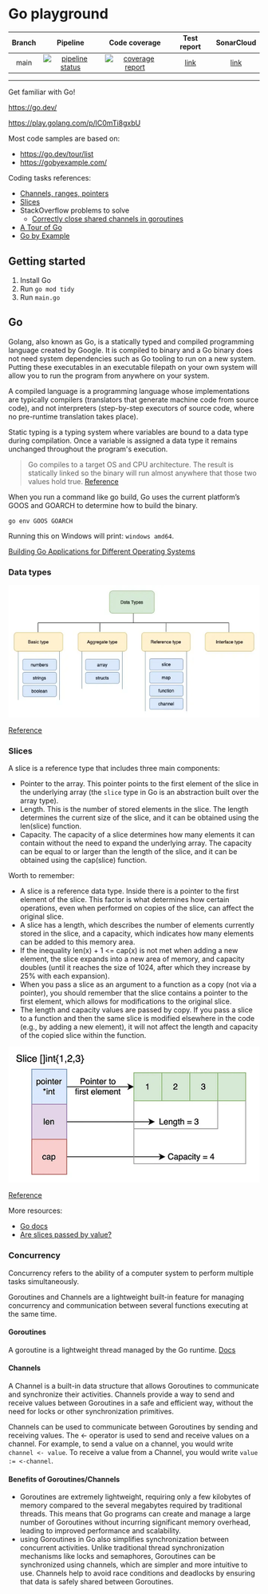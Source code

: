 # Go playground

| Branch |                                                                                   Pipeline                                                                                   |                                                                                Code coverage                                                                                 |                                          Test report                                           |                                 SonarCloud                                 |
|:------:|:----------------------------------------------------------------------------------------------------------------------------------------------------------------------------:|:----------------------------------------------------------------------------------------------------------------------------------------------------------------------------:|:----------------------------------------------------------------------------------------------:|:--------------------------------------------------------------------------:|
|  main  | [![pipeline status](https://gitlab.com/ShowMeYourCodeYouTube/go-playground/badges/main/pipeline.svg)](https://gitlab.com/ShowMeYourCodeYouTube/go-playground/-/commits/main) | [![coverage report](https://gitlab.com/ShowMeYourCodeYouTube/go-playground/badges/main/coverage.svg)](https://gitlab.com/ShowMeYourCodeYouTube/go-playground/-/commits/main) | [link](https://showmeyourcodeyoutube.gitlab.io/go-playground/test-report/coverage-report.html) | [link](https://sonarcloud.io/organizations/showmeyourcodeyoutube/projects) |

---

Get familiar with Go!

https://go.dev/

https://play.golang.com/p/lC0mTi8gxbU

Most code samples are based on:
- https://go.dev/tour/list
- https://gobyexample.com/

Coding tasks references:
- [Channels, ranges, pointers](https://medium.com/@ninucium/go-interview-questions-part-1-pointers-channels-and-range-67c61345cf3c)
- [Slices](https://medium.com/@ninucium/go-interview-questions-part-2-slices-87f5289fb7eb)
- StackOverflow problems to solve
  - [Correctly close shared channels in goroutines](https://stackoverflow.com/questions/59018372/how-do-i-correctly-close-shared-channels-in-goroutines-while-processing-results)
- [A Tour of Go](https://go.dev/tour/welcome/1)
- [Go by Example](https://gobyexample.com/)

## Getting started

1. Install Go
2. Run `go mod tidy`
3. Run `main.go`

## Go

Golang, also known as Go, is a statically typed and compiled programming language created by Google.
It is compiled to binary and a Go binary does not need system dependencies such as Go tooling to run on a new system.
Putting these executables in an executable filepath on your own system will allow you to run the program from anywhere on your system.

A compiled language is a programming language whose implementations
are typically compilers (translators that generate machine code from source code),
and not interpreters (step-by-step executors of source code, where no pre-runtime translation takes place).

Static typing is a typing system where variables are bound to a data type during compilation.
Once a variable is assigned a data type it remains unchanged throughout the program's execution.

> Go compiles to a target OS and CPU architecture.
The result is statically linked so the binary will run almost anywhere that those two values hold true.
[Reference](https://www.quora.com/Is-the-Golang-write-once-run-everywhere-language-like-Java)

When you run a command like go build, Go uses the current platform’s GOOS and GOARCH to determine how to build the binary.
```
go env GOOS GOARCH
```
Running this on Windows will print: `windows amd64`.

[Building Go Applications for Different Operating Systems](https://www.digitalocean.com/community/tutorials/building-go-applications-for-different-operating-systems-and-architectures)

### Data types

![img](docs/types.png)

[Reference](https://levelup.gitconnected.com/composite-data-types-in-golang-a829288b5553)

### Slices

A slice is a reference type that includes three main components:
- Pointer to the array. This pointer points to the first element of the slice in the underlying array (the `slice` type in Go is an abstraction built over the array type).
- Length. This is the number of stored elements in the slice. The length determines the current size of the slice, and it can be obtained using the len(slice) function.
- Capacity. The capacity of a slice determines how many elements it can contain without the need to expand the underlying array. The capacity can be equal to or larger than the length of the slice, and it can be obtained using the cap(slice) function.

Worth to remember:
- A slice is a reference data type. Inside there is a pointer to the first element of the slice. This factor is what determines how certain operations, even when performed on copies of the slice, can affect the original slice.
- A slice has a length, which describes the number of elements currently stored in the slice, and a capacity, which indicates how many elements can be added to this memory area.
- If the inequality len(x) + 1 <= cap(x) is not met when adding a new element, the slice expands into a new area of memory, and capacity doubles (until it reaches the size of 1024, after which they increase by 25% with each expansion).
- When you pass a slice as an argument to a function as a copy (not via a pointer), you should remember that the slice contains a pointer to the first element, which allows for modifications to the original slice.
- The length and capacity values are passed by copy. If you pass a slice to a function and then the same slice is modified elsewhere in the code (e.g., by adding a new element), it will not affect the length and capacity of the copied slice within the function.

![img](docs/slices.png)

[Reference](https://medium.com/@ninucium/go-interview-questions-part-2-slices-87f5289fb7eb)

More resources:
- [Go docs](https://go.dev/blog/slices-intro)
- [Are slices passed by value?](https://stackoverflow.com/questions/39993688/are-slices-passed-by-value)

### Concurrency

Concurrency refers to the ability of a computer system to perform multiple tasks simultaneously.

Goroutines and Channels are a lightweight built-in feature for 
managing concurrency and communication between several functions executing at the same time.

#### Goroutines

A goroutine is a lightweight thread managed by the Go runtime. [Docs](https://go.dev/tour/concurrency/1)

#### Channels

A Channel is a built-in data structure that allows Goroutines to communicate and synchronize their activities. 
Channels provide a way to send and receive values between Goroutines in a safe and efficient way, 
without the need for locks or other synchronization primitives.

Channels can be used to communicate between Goroutines by sending and receiving values. 
The <- operator is used to send and receive values on a channel. 
For example, to send a value on a channel, you would write `channel <- value`. 
To receive a value from a Channel, you would write `value := <-channel`.

#### Benefits of Goroutines/Channels

- Goroutines are extremely lightweight, requiring only a few kilobytes of memory compared to the several megabytes required by traditional threads. This means that Go programs can create and manage a large number of Goroutines without incurring significant memory overhead, leading to improved performance and scalability.
- using Goroutines in Go also simplifies synchronization between concurrent activities. Unlike traditional thread synchronization mechanisms like locks and semaphores, Goroutines can be synchronized using channels, which are simpler and more intuitive to use. Channels help to avoid race conditions and deadlocks by ensuring that data is safely shared between Goroutines.
